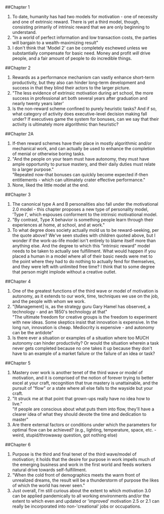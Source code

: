 ##Chapter 1
1. To date, humanity has had two models for motivation - one of necessity and one of extrinsic reward.  There is yet a third model, though, consisting primarily of intrinsic reward that we are only beginning to understand.
2. "In a world of perfect information and low transaction costs, the parties will bargain to a wealth-maximizing result"
3. I don't think that 'Model 2' can be completely eschewed unless we substantially compensate for basic need.  Money and profit _will_ drive people, and a fair amount of people to do incredible things.

##Chapter 2
1. Rewards as a performance mechanism can vastly enhance short-term productivity, but they also can hinder long-term development and success in that they blind their actors to the larger picture.
2. "The less evidence of extrinsic motivation during art school, the more success in professional art both several years after graduation and nearly twenty years later'
3. Is the non-reward scheme confined to purely heuristic  tasks?  And if so, what category of activity does executive-level decision making fall under?  If executives game the system for bonuses, can we say that their activity is ultimately more algorithmic than heuristic? 

##Chapter 2A
1. If-then reward schemes have their place in mostly algorithmic and/or mechanical work, and can actually be used to enhance the completion of menial or otherwise boring tasks.
2. "And the people on your team must have autonomy, they must have ample opportunity to pursue mastery, and their daily duties must relate to a larger purpose."  
"Repeated now-that bonuses can quickly become expected if-then entitlements - which can ultimately crater effective performance."  
3. None, liked the little model at the end.

##Chapter 3
1. The canonical type A and B personalities also fall under the motivational 2.0 model - this chapter proposes a new type of personality model, 'Type I', which espouses conforment to the intrinsic motivational model. 
2. "By contrast, Type X behavior is something people learn through their experiences at home, at school, and at work."
3. To what degree does society actually mold us to be reward-seeking, per the quote above?  We've seen studies with children quoted above, but I wonder if the work-as-life model isn't entirely to blame itself more than anything else.  And the degree to which this "intrinsic reward" model needs to be taken to actually see fulfillment.  What would happen if you placed a human in a model where all of their basic needs were met to the point where they had to do nothing to actually fend for themselves, and they were left with unlimited free time?  I think that to some degree that person might implode without a creative outlet.

##Chapter 4
1. One of the greatest functions of the third wave or model of motivation is autonomy, as it extends to our work, time, techniques we use on the job, and the people with whom we work.
2. "[Management] is, as the strategy guru Gary Hamel has observed, a technology - and an 1850's technology at that"  
"The ultimate freedom for creative groups is the freedom to experiment with new ideas. Some skeptics insist that innovation is expensive.  In the long run, innovation is cheap.  Mediocrity is expensive - and autonomy can be the antidote"
3. Is there ever a situation or examples of a situation where too MUCH autonomy can hinder productivity?  Or would the situation wherein a task never gets completed because no one takes it up because they don't have to an example of a market failure or the failure of an idea or task?

##Chapter 5
1. Mastery over work is another tenet of the third wave or model of motivation, and it is comprised of the notion of forever trying to better excel at your craft, recognition that true mastery is unattainable, and the pursuit of "flow" or a state where all else falls to the wayside but your craft.
2. "It struck me at that point that grown-ups really have no idea how to live."  
"If people are conscious about what puts them into flow, they'll have a clearer idea of what they should devote the time and dedication to master"  
3. Are there external factors or conditions under which the parameters for optimal flow can be achieved? (e.g., lighting, temperature, space, etc. - weird, stupid/throwaway question, got nothing else)

##Chapter 6
1. Purpose is the third and final tenet of the third wave/model of motivation; it holds that the desire for purpose in work impells much of the emerging business and work in the first world and feeds workers natural drive towards self-fulfillment.
2. "When the cold front of demographics meets the warm front of unrealized dreams, the result will be a thunderstorm of purpose the likes of which the world has never seen."
3. Just overall, I'm still curious about the extent to which motivation 3.0 can be applied pandemically to all working environments and/or the extent to which even and updated or 'improved' motivation 2.5 or 2.1 can really be incorporated into non-'creational' jobs or occupations.  